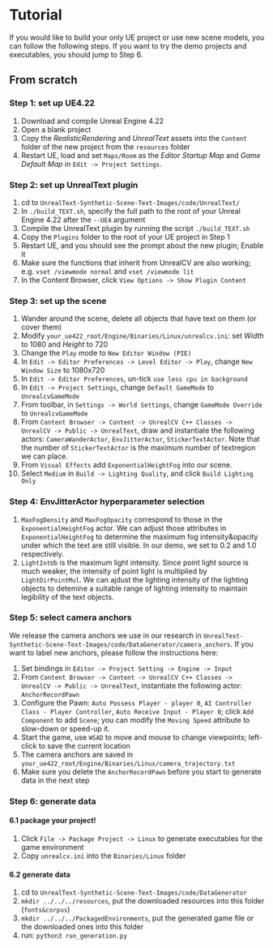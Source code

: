 # Tutorial
If you would like to build your only UE project or use new scene models, you can follow the following steps. If you want to try the demo projects and executables, you should jump to Step 6.

## From scratch

### Step 1: set up UE4.22
1. Download and compile Unreal Engine 4.22
2. Open a blank project
3. Copy the _RealisticRendering_ and _UnrealText_ assets into the `Content` folder of the new project from the `resources` folder
4. Restart UE, load and set `Maps/Room` as the _Editor Startup Map_ and _Game Default Map_ in `Edit -> Project Settings`. 


### Step 2: set up UnrealText plugin
1. cd to `UnrealText-Synthetic-Scene-Text-Images/code/UnrealText/`
2. In `./build_TEXT.sh`, specify the full path to the root of your Unreal Engine 4.22 after the `--UE4` argument
3. Compile the UnrealText plugin by running the script `./build_TEXT.sh`
4. Copy the `Plugins` folder to the root of your UE project in Step 1
5. Restart UE, and you should see the prompt about the new plugin; Enable it
6. Make sure the functions that inherit from UnrealCV are also working; e.g. `vset /viewmode normal` and `vset /viewmode lit`
7. In the Content Browser, click `View Options -> Show Plugin Content`

### Step 3: set up the scene
1. Wander around the scene, delete all objects that have text on them (or cover them)
2. Modify `your_ue422_root/Engine/Binaries/Linux/unrealcv.ini`: set _Width_ to $1080$ and _Height_ to $720$
3. Change the `Play` mode to `New Editor Window (PIE)`
4. In `Edit -> Editor Preferences -> Level Editor -> Play`, change `New Window Size` to 1080x720
5. In `Edit -> Editor Preferences`, un-tick `use less cpu in background`
6. In `Edit -> Project Settings`, change `Default GameMode` to `UnrealcvGameMode`
7. From toolbar, in `Settings -> World Settings`, change `GameMode Override` to `UnrealcvGameMode`
7. From `Content Browser -> Content -> UnrealCV C++ Classes -> UnrealCV -> Public -> UnrealText`, draw and instantiate the following actors: `CameraWanderActor`, `EnvJitterActor`, `StickerTextActor`. Note that the number of `StickerTextActor` is the maximum number of textregion we can place. 
8. From `Visual Effects` add `ExponentialHeightFog` into our scene. 
9. Select `Medium` in `Build -> Lighting Quality`, and click `Build Lighting Only`

### Step 4: EnvJitterActor hyperparameter selection
1. `MaxFogDensity` and `MaxFogOpacity` correspond to those in the `ExponentialHeightFog` actor. We can adjust those attributes in `ExponentialHeightFog` to determine the maximum fog intensity&opacity under which the text are still visible. In our demo, we set to $0.2$ and $1.0$ respectively.
2. `LightIntUb` is the maximum light intensity. Since point light source is much weaker, the intensity of point light is multiplied by `LightDirPointMul`. We can ajdust the lighting intensity of the lighting objects to detemine a suitable range of lighting intensity to maintain legibility of the text objects. 


### Step 5: select camera anchors
We release the camera anchors we use in our research in `UnrealText-Synthetic-Scene-Text-Images/code/DataGenerator/camera_anchors`. If you want to label new anchors, please follow the instructions here:

1. Set bindings in `Editor -> Project Setting -> Engine -> Input` 
2. From `Content Browser -> Content -> UnrealCV C++ Classes -> UnrealCV -> Public -> UnrealText`, instantiate the following actor: `AnchorRecordPawn`
3. Configure the Pawn: `Auto Possess Player - player 0`, `AI Controller Class - Player Controller`, `Auto Receive Input - Player 0`;  click `Add Component` to add `Scene`; you can modify the `Moving Speed` attribute to slow-down or speed-up it.
4. Start the game, use `WSAD` to move and mouse to change viewpoints; left-click to save the current location
5. The camera anchors are saved in `your_ue422_root/Engine/Binaries/Linux/camera_trajectory.txt`
6. Make sure you delete the `AnchorRecordPawn` before you start to generate data in the next step

### Step 6: generate data
#### 6.1 package your project!
1. Click `File -> Package Project -> Linux` to generate executables for the game environment
2. Copy `unrealcv.ini` into the `Binaries/Linux` folder

#### 6.2 generate data
1. cd to `UnrealText-Synthetic-Scene-Text-Images/code/DataGenerator`
2. `mkdir ../../../resources`, put the downloaded resources into this folder (`fonts&corpus`)
3. `mkdir ../../../PackagedEnvironments`, put the generated game file or the downloaded ones into this folder
4. run: `python3 run_generation.py`

